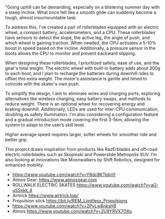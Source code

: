 "Going uphill can be demanding, especially on a blistering summer day with a steep incline. What once felt like a smooth glide can suddenly become a tough, almost insurmountable task.

To address this, I've created a pair of rollerblades equipped with an electric wheel, a compact battery, accelerometers, and a CPU. These rollerblades have sensors to detect the slope, the active leg, the angle of push, and which wheel is gaining traction. When needed, the CPU activates a 5-10% boost in speed based on the incline. Additionally, a pressure sensor in the boots allows the CPU to monitor and prevent backward slipping.

When designing these rollerblades, I prioritized safety, ease of use, and the gear's total weight. The electric wheel with built-in battery adds about 300g to each boot, and I plan to recharge the batteries during downhill rides to offset this extra weight. The motor's assistance is gentle and timed to coincide with the skater's own push.

To simplify the design, I aim to eliminate wires and charging ports, exploring alternatives like wireless charging, easy battery swaps, and methods to reduce weight. There is an optional wheel for recovering energy and braking downhill. Additionally, LEDs are used for inter-CPU communication, doubling as safety illumination. I'm also considering a configuration feature and a gradual introduction mode covering the first 3-5km, allowing the system to adapt to the user’s skill level.

Higher average speed requires larger, softer wheels for smoother ride and better grip.

This project draws inspiration from products like RazErblades and off-road electric rollerblades such as Skopinski and Powerslide Metropolis SUV. I’m also looking at innovations like Moonwalkers by Shift Robotics, designed for enhanced mobility.

*  https://www.youtube.com/watch?v=Y8dc8KTpbnY
*  Atmos Gear: https://www.atmosgear.com
*  ROLLWALK ELECTRIC SKATES https://www.youtube.com/watch?v=aG-uSSxkk_4
*  Airtrick https://www.airtrick.top/
*  Propulsion stick https://bit.ly/REM_Limitless_Propolsions
*  https://www.youtube.com/watch?v=2PvLw8nksH8
*  Atmos https://www.youtube.com/watch?v=2U9YRVX7OXo


